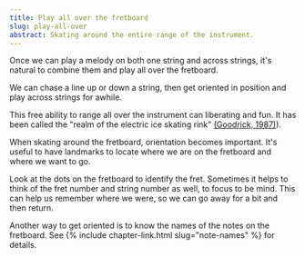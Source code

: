 ```yaml
---
title: Play all over the fretboard
slug: play-all-over
abstract: Skating around the entire range of the instrument. 
---
```


Once we can play a melody on both one string and across strings,
it's natural to combine them and play all over the fretboard.

We can chase a line up or down a string,
then get oriented in position and play across strings for awhile.

This free ability to range all over the instrument can liberating and fun.
It has been called the "realm of the electric ice skating rink" 
[(Goodrick, 1987)](references#goodrick-1987)).

When skating around the fretboard,
orientation becomes important.
It's useful to have landmarks to locate where we are on the fretboard and where we want to go.

Look at the dots on the fretboard to identify the fret.
Sometimes it helps to think of the fret number and string number as well,
to focus to be mind.
This can help us remember where we were,
so we can go away for a bit and then return.

Another way to get oriented is to know the names of the notes on the fretboard.
See {% include chapter-link.html slug="note-names" %} for details.
